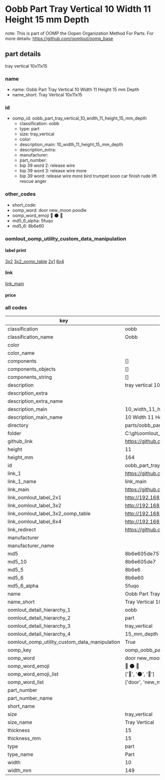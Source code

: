 # Oobb Part Tray Vertical 10 Width 11 Height 15 mm Depth  

note: This is part of OOMP the Oopen Organization Method For Parts. For more details: https://github.com/oomlout/oomp_base

##  part details
  



tray vertical 10x11x15



### name
* name: Oobb Part Tray Vertical 10 Width 11 Height 15 mm Depth
* name_short: Tray Vertical 10x11x15 
### id
* oomp_id: oobb_part_tray_vertical_10_width_11_height_15_mm_depth
  * classification: oobb
  * type: part
  * size: tray_vertical
  * color: 
  * description_main: 10_width_11_height_15_mm_depth
  * description_extra: 
  * manufacturer: 
  * part_number: 
  * bip 39 word 2: release wire
  * bip 39 word 3: release wire more
  * bip 39 word: release wire more bird trumpet soon car finish rude lift rescue anger

### other_codes
* short_code: 
* oomp_word: door new_moon poodle
* oomp_word_emoji :door: :new_moon: :poodle:
* md5_6_alpha: 5fuqo
* md5_6: 8b6e60






### oomlout_oomp_utility_custom_data_manipulation
#### label print
[3x2](http://192.168.1.245:1112/?label=oomp%205fuqo)
[3x2_oomp_table](http://192.168.1.108:1112/?label=oomp%205fuqo)
[2x1](http://192.168.1.242:1112/?label=oomp%205fuqo)
[6x4](http://192.168.1.55:1112/?label=oomp%205fuqo)    

#### link

[link_main](https://github.com/oomlout/oomlout_oobb_version_4_generated_parts/tree/main/navigation_oomp/oobb/part/tray_vertical/10_width_11_height_15_mm_depth/part)                              

#### price







### all codes 
| key | value |  
| --- | --- |  
| classification | oobb |  
| classification_name | Oobb |  
| color |  |  
| color_name |  |  
| components | [] |  
| components_objects | [] |  
| components_string | [] |  
| description | tray vertical 10x11x15 |  
| description_extra |  |  
| description_extra_name |  |  
| description_main | 10_width_11_height_15_mm_depth |  
| description_main_name | 10 Width 11 Height 15 mm Depth |  
| directory | parts/oobb_part_tray_vertical_10_width_11_height_15_mm_depth |  
| folder | C:\gh\oomlout_oobb_version_4_generated_parts\parts\oobb_part_tray_vertical_10_width_11_height_15_mm_depth |  
| github_link | https://github.com/oomlout/oomlout_oomp_part_src/tree/main/parts/oobb_part_tray_vertical_10_width_11_height_15_mm_depth |  
| height | 11 |  
| height_mm | 164 |  
| id | oobb_part_tray_vertical_10_width_11_height_15_mm_depth |  
| link_1 | https://github.com/oomlout/oomlout_oobb_version_4_generated_parts/tree/main/navigation_oomp/oobb/part/tray_vertical/10_width_11_height_15_mm_depth/part |  
| link_1_name | link_main |  
| link_main | https://github.com/oomlout/oomlout_oobb_version_4_generated_parts/tree/main/navigation_oomp/oobb/part/tray_vertical/10_width_11_height_15_mm_depth/part |  
| link_oomlout_label_2x1 | http://192.168.1.242:1112/?label=oomp%205fuqo |  
| link_oomlout_label_3x2 | http://192.168.1.245:1112/?label=oomp%205fuqo |  
| link_oomlout_label_3x2_oomp_table | http://192.168.1.108:1112/?label=oomp%205fuqo |  
| link_oomlout_label_6x4 | http://192.168.1.55:1112/?label=oomp%205fuqo |  
| link_redirect | https://github.com/oomlout/oomlout_oobb_version_4_generated_parts/tree/main/parts/oobb_tray_vertical_10_11_15 |  
| manufacturer |  |  
| manufacturer_name |  |  
| md5 | 8b6e605de757044b3d74c1691fbf0da9 |  
| md5_10 | 8b6e605de7 |  
| md5_5 | 8b6e6 |  
| md5_6 | 8b6e60 |  
| md5_6_alpha | 5fuqo |  
| name | Oobb Part Tray Vertical 10 Width 11 Height 15 mm Depth |  
| name_short | Tray Vertical 10x11x15  |  
| oomlout_detail_hierarchy_1 | oobb |  
| oomlout_detail_hierarchy_2 | part |  
| oomlout_detail_hierarchy_3 | tray_vertical |  
| oomlout_detail_hierarchy_4 | 15_mm_depth |  
| oomlout_oomp_utility_custom_data_manipulation | True |  
| oomp_key | oomp_oobb_part_tray_vertical_10_width_11_height_15_mm_depth |  
| oomp_word | door new_moon poodle |  
| oomp_word_emoji | :door: :new_moon: :poodle: |  
| oomp_word_emoji_list | [':door:', ':new_moon:', ':poodle:'] |  
| oomp_word_list | ['door', 'new_moon', 'poodle'] |  
| part_number |  |  
| part_number_name |  |  
| short_name |  |  
| size | tray_vertical |  
| size_name | Tray Vertical |  
| thickness | 15 |  
| thickness_mm | 15 |  
| type | part |  
| type_name | Part |  
| width | 10 |  
| width_mm | 149 |  
